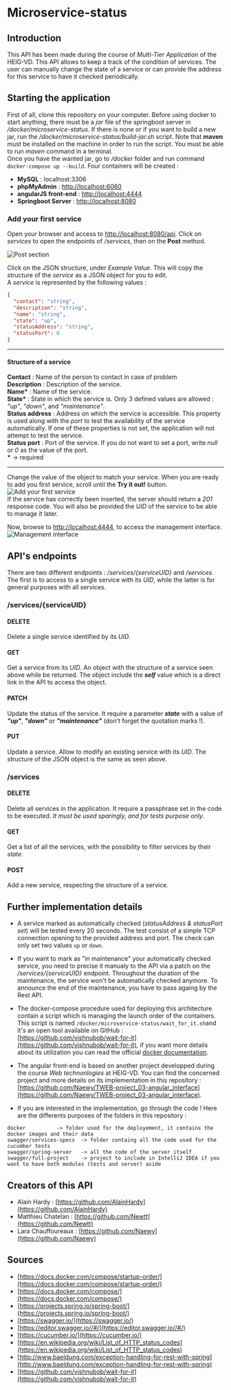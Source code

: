 # Microservice-status
## Introduction
This API has been made during the course of *Multi-Tier Application* of the HEIG-VD. This API allows to keep a track of the condition of services. The user can manually change the state of a service or can provide the address for this service to have it checked periodically.
## Starting the application
First of all, clone this repository on your computer. Before using docker to start anything, there must be a *jar* file of the springboot server in */docker/microservice-status*. If there is none or if you want to build a new jar, run the */docker/microservice-status/build-jar.sh* script. Note that **maven** must be installed on the machine in order to run the script. You must be able to run *maven* command in a terminal.<br>
Once you have the wanted jar, go to */docker* folder and run command `docker-compose up --build`. Four containers will be created : 
- **MySQL** : localhost:3306
- **phpMyAdmin** : [http://localhost:6060](http://localhost:6060)
- **angularJS front-end** : [http://localhost:4444](http://localhost:4444)
- **Springboot Server** : [http://localhost:8080](http://localhost:8080) 

### Add your first service
Open your browser and access to [http://localhost:8080/api](http://localhost:8080/api).
Click on *services* to open the endpoints of */services*, then on the **Post** method. <br/>

![Post section](images/post.png)<br/>

Click on the JSON structure, under *Example Value*. This will copy the structure of the *service* as a JSON object for you to edit. <br/>
A *service* is represented by the following values :
```json
{
  "contact": "string",
  "description": "string",
  "name": "string",
  "state": "up",
  "statusAddress": "string",
  "statusPort": 0
}
```
---
#### Structure of a service
**Contact** : Name of the person to contact in case of problem <br/>
**Description** : Description of the service. <br/>
**Name\*** : Name of the service. <br/>
**State\*** : State in which the service is. Only 3 defined values are allowed : *"up"*, *"down"*, and *"maintenance"*.  <br/>
**Status address** : Address on which the service is accessible. This property is used along with the *port* to test the availability of the service automatically. If one of these properties is not set, the application will not attempt to test the service.<br/>
**Status port** : Port of the service. If you do not want to set a port, write *null* or *0* as the value of the port. <br/>
**\*** -> required<br/>

---
Change the value of the object to match your service. When you are ready to add you first service, scroll until the **Try it out!** button.<br/>
![Add your first service](images/posttryitout.png)<br/>
If the service has correctly been inserted, the server should return a *201* response code. You will also be provided the *UID* of the service to be able to manage it later.<br>

Now, browse to [http://localhost:4444](http://localhost:4444), to access the management interface.<br/>
![Management interface](images/managementinterface.png)<br/>

## API's endpoints
There are two different endpoints : */services/{serviceUID}* and */services*. The first is to access to a single service with its *UID*, while the latter is for general purposes with all services.

### /services/{serviceUID}
#### DELETE
Delete a single service identified by its *UID*.
#### GET
Get a service from its *UID*.  An object with the structure of a service seen above while be returned. The object include the **_self_** value which is a direct link in the API to access the object.
#### PATCH
Update the status of the service. It require a parameter **_state_** with a value of **_"up"_**, **_"down"_** or **_"maintenance"_** (don't forget the quotation marks !).
#### PUT
Update a service. Allow to modify an existing service with its *UID*. The structure of the JSON object is the same as seen above.
### /services
#### DELETE
Delete all services in the application. It require a passphrase set in the code to be executed. *It must be used sparingly, and for tests purpose only*.
#### GET
Get a list of all the services, with the possibility to filter services by their *state*.
#### POST
Add a new service, respecting the structure of a service.

## Further implementation details

* A service marked as automatically checked (*statusAddress & statusPort set*) will be tested every 20 seconds. The test consist of a simple TCP connection opening to the provided address and port. The check can only set two values `up` or `down`.

* If you want to mark as "in maintenance" your automatically checked service, you need to precise it manualy to the API via a patch on the */services/{serviceUID}* endpoint. Throughout the duration of the maintenance, the service won't be automatically checked anymore. To announce the end of the maintenance, you have to pass againg by the Rest API.

* The docker-compose procedure used for deploying this architecture contain a script which is managing the launch order of the containers. This script is named `/docker/microservice-status/wait_for_it.sh`and it's an open tool available on GitHub : [https://github.com/vishnubob/wait-for-it](https://github.com/vishnubob/wait-for-it), if you want more details about its utilization you can read the official [docker documentation](https://docs.docker.com/compose/startup-order/).

* The angular front-end is based on another project developped during the course *Web technonlogies* at HEIG-VD. You can find the concerned project and more details on its implementation in this repository : [https://github.com/Naewy/TWEB-project_03-angular_interface](https://github.com/Naewy/TWEB-project_03-angular_interface).

* If you are interested in the implementation, go through the code ! Here are the differents purposes of the folders in this repository :

```
docker 			-> folder used for the deployement, it contains the docker images and their data
swagger/services-specs 	-> folder containg all the code used for the cucumber tests
swagger/spring-server 	-> all the code of the server itself
swagger/full-project 	-> project to include in IntelliJ IDEA if you want to have both modules (tests and server) aside
```


## Creators of this API

* Alain Hardy : [https://github.com/AlainHardy](https://github.com/AlainHardy)
* Matthieu Chatelan : [https://github.com/Newtt](https://github.com/Newtt)
* Lara Chauffoureaux : [https://github.com/Naewy](https://github.com/Naewy)


## Sources

* [https://docs.docker.com/compose/startup-order/](https://docs.docker.com/compose/startup-order/)
* [https://docs.docker.com/compose/](https://docs.docker.com/compose/)
* [https://projects.spring.io/spring-boot/](https://projects.spring.io/spring-boot/)
* [https://swagger.io/](https://swagger.io/)
* [https://editor.swagger.io//#/](https://editor.swagger.io//#/)
* [https://cucumber.io/](https://cucumber.io/)
* [https://en.wikipedia.org/wiki/List_of_HTTP_status_codes](https://en.wikipedia.org/wiki/List_of_HTTP_status_codes)
* [http://www.baeldung.com/exception-handling-for-rest-with-spring](http://www.baeldung.com/exception-handling-for-rest-with-spring)
* [https://github.com/vishnubob/wait-for-it](https://github.com/vishnubob/wait-for-it)



